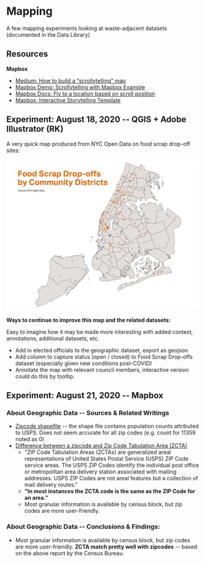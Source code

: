 # Mapping
A few mapping experiments looking at waste-adjacent datasets (documented in the Data Library)

## Resources

**Mapbox**

+ [Medium: How to build a “scrollytelling” map](https://blog.mapbox.com/how-to-build-a-scrollytelling-map-ead6baf2cd1b)
+ [Mapbox Demo: Scrollytelling with Mapbox Example](https://demos.mapbox.com/scrollytelling/)
+ [Mapbox Docs: Fly to a location based on scroll position](https://docs.mapbox.com/mapbox-gl-js/example/scroll-fly-to/)
+ [Mapbox: Interactive Storytelling Template](https://www.mapbox.com/solutions/interactive-storytelling)


## Experiment: August 18, 2020 -- QGIS + Adobe Illustrator (RK)

A very quick map produced from NYC Open Data on food scrap drop-off sites: 

![NYC Map of Community Districts Showing Drop-off Sites as Points](assets/drop-offs.png)

**Ways to continue to improve this map and the related datasets:**

Easy to imagine how it may be made more interesting with added context, annotations, additional datasets, etc.

* Add in elected officials to the geographic dataset, export as geojson
* Add column to capture status (open / closed) to Food Scrap Drop-offs dataset (especially given new conditions post-COVID)
* Annotate the map with relevant council members, interactive version could do this by tooltip. 

## Experiment: August 21, 2020 -- Mapbox

### About Geographic Data -- Sources & Related Writings

+ [Zipcode shapefile](https://data.cityofnewyork.us/Business/Zip-Code-Boundaries/i8iw-xf4u/data?no_mobile=true) -- the shape file contains population counts attributed to USPS. Does not seem accurate for all zip codes (e.g. count for 11359 noted as 0)
+ [Difference between a zipcode and Zip Code Tabulation Area (ZCTA)](https://www.census.gov/programs-surveys/geography/guidance/geo-areas/zctas.html)
	+ "ZIP Code Tabulation Areas (ZCTAs) are generalized areal representations of United States Postal Service (USPS) ZIP Code service areas. The USPS ZIP Codes identify the individual post office or metropolitan area delivery station associated with mailing addresses. USPS ZIP Codes are not areal features but a collection of mail delivery routes."
	+ **"In most instances the ZCTA code is the same as the ZIP Code for an area."**
	+ Most granular information is available by census block, but zip codes are more user-friendly.

### About Geographic Data -- Conclusions & Findings:

+ Most granular information is available by census block, but zip codes are more user-friendly. **ZCTA match pretty well with zipcodes** -- based on the above report by the Census Bureau. 

